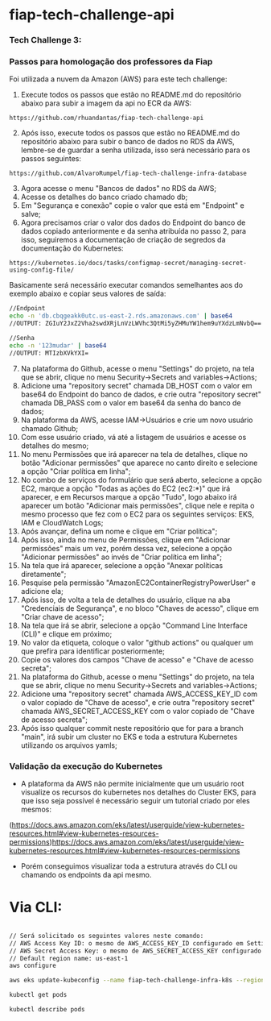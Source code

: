 # fiap-tech-challenge-api

### Tech Challenge 3:
### Passos para homologação dos professores da Fiap

Foi utilizada a nuvem da Amazon (AWS) para este tech challenge:

1. Execute todos os passos que estão no README.md do repositório abaixo para subir a imagem da api no ECR da AWS:
```
https://github.com/rhuandantas/fiap-tech-challenge-api
```
2. Após isso, execute todos os passos que estão no README.md do repositório abaixo para subir o banco de dados no RDS da AWS, lembre-se de guardar a senha utilizada, isso será necessário para os passos seguintes:
```
https://github.com/AlvaroRumpel/fiap-tech-challenge-infra-database
```
3. Agora acesse o menu "Bancos de dados" no RDS da AWS;
4. Acesse os detalhes do banco criado chamado db;
5. Em "Segurança e conexão" copie o valor que está em "Endpoint" e salve;
6. Agora precisamos criar o valor dos dados do Endpoint do banco de dados copiado anteriormente e da senha atribuída no passo 2, para isso, seguiremos a documentação de criação de segredos da documentação do Kubernetes:
```
https://kubernetes.io/docs/tasks/configmap-secret/managing-secret-using-config-file/
```
Basicamente será necessário executar comandos semelhantes aos do exemplo abaixo e copiar seus valores de saída:
```sh
//Endpoint
echo -n 'db.cbqgeakk0utc.us-east-2.rds.amazonaws.com' | base64
//OUTPUT: ZGIuY2JxZ2Vha2swdXRjLnVzLWVhc3QtMi5yZHMuYW1hem9uYXdzLmNvbQ==

//Senha
echo -n '123mudar' | base64
//OUTPUT: MTIzbXVkYXI=
```
7. Na plataforma do Github, acesse o menu "Settings" do projeto, na tela que se abrir, clique no menu Security->Secrets and variables->Actions;
8. Adicione uma "repository secret" chamada DB_HOST com o valor em base64 do Endpoint do banco de dados, e crie outra "repository secret" chamada DB_PASS com o valor em base64 da senha do banco de dados;
9. Na plataforma da AWS, acesse IAM->Usuários e crie um novo usuário chamado Github;
10. Com esse usuário criado, vá até a listagem de usuários e acesse os detalhes do mesmo;
11. No menu Permissões que irá aparecer na tela de detalhes, clique no botão "Adicionar permissões" que aparece no canto direito e selecione a opção "Criar política em linha";
12. No combo de serviços do formulário que será aberto, selecione a opção EC2, marque a opção "Todas as ações do EC2 (ec2:*)" que irá aparecer, e em Recursos marque a opção "Tudo", logo abaixo irá aparecer um botão "Adicionar mais permissões", clique nele e repita o mesmo processo que fez com o EC2 para os seguintes serviços: EKS, IAM e CloudWatch Logs;
13. Após avançar, defina um nome e clique em "Criar política";
14. Após isso, ainda no menu de Permissões, clique em "Adicionar permissões" mais um vez, porém dessa vez, selecione a opção "Adicionar permissões" ao invés de "Criar política em linha"; 
15. Na tela que irá aparecer, selecione a opção "Anexar políticas diretamente";
16. Pesquise pela permissão "AmazonEC2ContainerRegistryPowerUser" e adicione ela;
17. Após isso, de volta a tela de detalhes do usuário, clique na aba "Credenciais de Segurança", e no bloco "Chaves de acesso", clique em "Criar chave de acesso";
18. Na tela que irá se abrir, selecione a opção "Command Line Interface (CLI)" e clique em próximo;
19. No valor da etiqueta, coloque o valor "github actions" ou qualquer um que prefira para identificar posteriormente; 
20. Copie os valores dos campos "Chave de acesso" e "Chave de acesso secreta";
21. Na plataforma do Github, acesse o menu "Settings" do projeto, na tela que se abrir, clique no menu Security->Secrets and variables->Actions;
22. Adicione uma "repository secret" chamada AWS_ACCESS_KEY_ID com o valor copiado de "Chave de acesso", e crie outra "repository secret" chamada AWS_SECRET_ACCESS_KEY com o valor copiado de "Chave de acesso secreta";
23. Após isso qualquer commit neste repositório que for para a branch "main", irá subir um cluster no EKS e toda a estrutura Kubernetes utilizando os arquivos yamls;


### Validação da execução do Kubernetes

- A plataforma da AWS não permite inicialmente que um usuário root visualize os recursos do kubernetes nos detalhes do Cluster EKS, para que isso seja possível é necessário seguir um tutorial criado por eles mesmos:

(https://docs.aws.amazon.com/eks/latest/userguide/view-kubernetes-resources.html#view-kubernetes-resources-permissions)https://docs.aws.amazon.com/eks/latest/userguide/view-kubernetes-resources.html#view-kubernetes-resources-permissions

- Porém conseguimos visualizar toda a estrutura através do CLI ou chamando os endpoints da api mesmo.

# Via CLI:

```sh

// Será solicitado os seguintes valores neste comando:
// AWS Access Key ID: o mesmo de AWS_ACCESS_KEY_ID configurado em Settings->Security->Secrets and variables->Actions
// AWS Secret Access Key: o mesmo de AWS_SECRET_ACCESS_KEY configurado em Settings->Security->Secrets and variables->Actions
// Default region name: us-east-1
aws configure

aws eks update-kubeconfig --name fiap-tech-challenge-infra-k8s --region=us-east-2

kubectl get pods

kubectl describe pods
```
